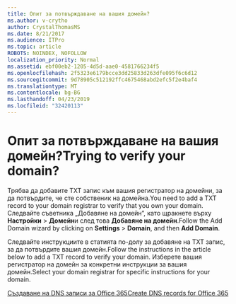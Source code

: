 ```yaml
---
title: Опит за потвърждаване на вашия домейн?
ms.author: v-crytho
author: CrystalThomasMS
ms.date: 8/21/2017
ms.audience: ITPro
ms.topic: article
ROBOTS: NOINDEX, NOFOLLOW
localization_priority: Normal
ms.assetid: ebf00eb2-1205-4d5d-aae0-4581766234f5
ms.openlocfilehash: 2f5323e6179bcce3dd25833d263dfe095f6c6d12
ms.sourcegitcommit: 9d78905c512192ffc4675468abd2efc5f2e4baf4
ms.translationtype: MT
ms.contentlocale: bg-BG
ms.lasthandoff: 04/23/2019
ms.locfileid: "32420113"
---
```

# <a name="trying-to-verify-your-domain"></a><span data-ttu-id="e5989-102">Опит за потвърждаване на вашия домейн?</span><span class="sxs-lookup"><span data-stu-id="e5989-102">Trying to verify your domain?</span></span>

<span data-ttu-id="e5989-103">Трябва да добавите TXT запис към вашия регистратор на домейни, за да потвърдите, че сте собственик на домейна.</span><span class="sxs-lookup"><span data-stu-id="e5989-103">You need to add a TXT record to your domain registrar to verify that you own your domain.</span></span> <span data-ttu-id="e5989-104">Следвайте съветника „Добавяне на домейн“, като щракнете върху **Настройки** \> **Домейн**и след това **Добавяне на домейн**.</span><span class="sxs-lookup"><span data-stu-id="e5989-104">Follow the Add Domain wizard by clicking on **Settings** \> **Domain**, and then **Add Domain**.</span></span> 
  
<span data-ttu-id="e5989-105">Следвайте инструкциите в статията по-долу за добавяне на TXT запис, за да потвърдите вашия домейн.</span><span class="sxs-lookup"><span data-stu-id="e5989-105">Follow the instructions in the article below to add a TXT record to verify your domain.</span></span> <span data-ttu-id="e5989-106">Изберете вашия регистратор на домейн за конкретни инструкции за вашия домейн.</span><span class="sxs-lookup"><span data-stu-id="e5989-106">Select your domain registrar for specific instructions for your domain.</span></span>
  
[<span data-ttu-id="e5989-107">Създаване на DNS записи за Office 365</span><span class="sxs-lookup"><span data-stu-id="e5989-107">Create DNS records for Office 365</span></span>](https://support.office.com/article/Create-DNS-records-for-Office-365-when-you-manage-your-DNS-records-B0F3FDCA-8A80-4E8E-9EF3-61E8A2A9AB23.aspx)
  

